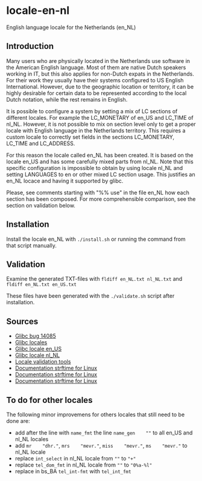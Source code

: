 locale-en-nl
============

English language locale for the Netherlands (en_NL)


Introduction
------------

Many users who are physically located in the Netherlands use software in the
American English language. Most of them are native Dutch speakers working in IT,
but this also applies for non-Dutch expats in the Netherlands. For their work
they usually have their systems configured to US English International. However,
due to the geographic location or territory, it can be highly desirable for
certain data to be represented according to the local Dutch notation, while the
rest remains in English.

It is possible to configure a system by setting a mix of LC sections of
different locales. For example the LC\_MONETARY of en\_US and LC\_TIME of
nl\_NL. However, it is not possible to mix on section level only to get a proper
locale with English language in the Netherlands territory. This requires a
custom locale to correctly set fields in the sections LC\_MONETARY, LC\_TIME and
LC\_ADDRESS.

For this reason the locale called en\_NL has been created. It is based on the
locale en\_US and has some carefully mixed parts from nl\_NL. Note that this
specific configuration is impossible to obtain by using locale nl\_NL and
setting LANGUAGES to en or other mixed LC section usage. This justifies an
en\_NL locace and having it supported by glibc.

Please, see comments starting with "%% use" in the file en_NL how each section
has been composed. For more comprehensible comparison, see the section on
validation below.


Installation
------------

Install the locale en\_NL with `./install.sh` or running the command from that
script manually.


Validation
----------

Examine the generated TXT-files with `fldiff en_NL.txt nl_NL.txt` and
`fldiff en_NL.txt en_US.txt`

These files have been generated with the `./validate.sh` script after installation.


Sources
-------

* [Glibc bug 14085](https://sourceware.org/bugzilla/show_bug.cgi?id=14085)
* [Glibc locales](http://sourceware.org/git/?p=glibc.git;a=tree;f=localedata/locales;hb=HEAD)
* [Glibc locale en_US](https://sourceware.org/git/?p=glibc.git;a=blob_plain;f=localedata/locales/nl_NL;hb=HEAD)
* [Glibc locale nl_NL](https://sourceware.org/git/?p=glibc.git;a=blob_plain;f=localedata/locales/en_US;hb=HEAD)
* [Locale validation tools](https://sourceforge.net/projects/zaf/)
* [Documentation strftime for Linux](https://secure.php.net/manual/en/function.strftime.php)
* [Documentation strftime for Linux](http://www.cplusplus.com/reference/ctime/strftime/)
* [Documentation strftime for Linux](http://man7.org/linux/man-pages/man3/strftime.3.html)


To do for other locales
-----------------------

The following minor improvemens for others locales that still need to be done are:
* add after the line with `name_fmt` the line `name_gen    ""` to all en\_US and nl\_NL locales
* add `mr    "dhr."`, `mrs    "mevr."`, `miss    "mevr."`, `ms    "mevr."` to nl\_NL locale
* replace `int_select` in nl\_NL locale from `""` to `"+"`
* replace `tel_dom_fmt` in nl\_NL locale from `""` to `"0%a-%l"`
* replace in bs\_BA `tel_int-fmt` with `tel_int_fmt`


